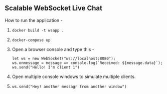 ## Scalable WebSocket Live Chat

How to run the application - 

1. `docker build -t wsapp .`
2. `docker-compose up`
3. Open a browser console and type this - 

    ```
    let ws = new WebSocket("ws://localhost:8080");
    ws.onmessage = message => console.log(`Received: ${message.data}`);
    ws.send("Hello! I'm client 1")
    ```

4. Open multiple console windows to simulate multiple clients.
5. 
    ```
    ws.send("Hey! another messagr from another window")
    ```
